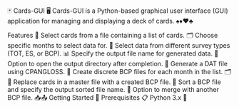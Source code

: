 🃏 Cards-GUI 🖥️
Cards-GUI is a Python-based graphical user interface (GUI) application for managing and displaying a deck of cards. ♠️♦️♥️♣️

Features 🎯
Select cards from a file containing a list of cards. 🗂️
Choose specific months to select data for. 📅
Select data from different survey types (TOT, ES, or BCP). 📊
Specify the output file name for generated data. 💾
Option to open the output directory after completion. 📂
Generate a DAT file using CPANGLOSS. 📁
Create discrete BCP files for each month in the list. 🗂️📅
Replace cards in a master file with a created BCP file. 🔄
Sort a BCP file and specify the output sorted file name. 🔢
Option to merge with another BCP file. 📥📤
Getting Started 🚀
Prerequisites 📋
Python 3.x 🐍
